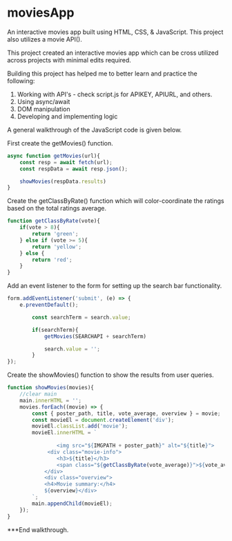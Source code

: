 # moviesApp
An interactive movies app built using HTML, CSS, & JavaScript. This project also utilizes a movie API().

This project created an interactive movies app which can be cross utilized across projects with minimal edits required.

Building this project has helped me to better learn and practice the following:
1) Working with API's - check script.js for APIKEY, APIURL, and others.
2) Using async/await
3) DOM manipulation
4) Developing and implementing logic


A general walkthrough of the JavaScript code is given below.

First create the getMovies() function.
```JavaScript
async function getMovies(url){
    const resp = await fetch(url);
    const respData = await resp.json();

    showMovies(respData.results)
}
```

Create the getClassByRate() function which will color-coordinate the ratings based on the total ratings average.
```JavaScript
function getClassByRate(vote){
    if(vote > 8){
        return 'green';
    } else if (vote >= 5){
        return 'yellow';
    } else {
        return 'red';
    }
}
```

Add an event listener to the form for setting up the search bar functionality.
```JavaScript
form.addEventListener('submit', (e) => {
    e.preventDefault();

        const searchTerm = search.value;

        if(searchTerm){
            getMovies(SEARCHAPI + searchTerm)

            search.value = '';
        }
});
```

Create the showMovies() function to show the results from user queries.
```JavaScript
function showMovies(movies){
    //clear main
    main.innerHTML = '';
    movies.forEach((movie) => {
        const { poster_path, title, vote_average, overview } = movie;
        const movieEl = document.createElement('div');
        movieEl.classList.add('movie');
        movieEl.innerHTML = `
       
                <img src="${IMGPATH + poster_path}" alt="${title}">
             <div class="movie-info">
                <h3>${title}</h3>
                <span class="${getClassByRate(vote_average)}">${vote_average}</span>
            </div>
            <div class="overview">
            <h4>Movie summary:</h4>
            ${overview}</div>
        `;
        main.appendChild(movieEl);
    });
}
```

***End walkthrough.
